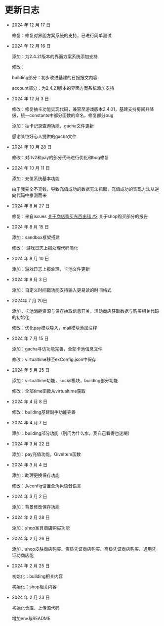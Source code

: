 # 更新日志

- 2024 年 12 月 17 日

    修复：修复对界面方案系统的支持，已进行简单测试

- 2024 年 12 月 16 日

    添加：为2.4.21版本的界面方案系统添加支持

    修改：
    
    building部分：初步改进基建的日报报文内容

    account部分：为2.4.21版本的界面方案系统添加支持

- 2024 年 12 月 3 日

    修改：修复抽卡功能实现代码，兼容至游戏版本2.4.01，基建支持房间升降级，统一constants中部分函数的命名，修复部分bug

    添加：抽卡记录查询功能，gacha文件更新

    感谢某位好心人提供的gacha文件

- 2024 年 10 月 28 日

    修改：对rlv2和pay的部分代码进行优化和bug修复

- 2024 年 10 月 11 日

    添加：充值系统基本功能

    由于我完全不充钱，导致充值成功的数据无法抓取，充值成功的实现方法从逆向代码中推测而来

- 2024 年 8 月 27 日

    修复：来自issues [关于商店购买东西出错 #2](https://github.com/jiellll1219/OpenDoctoratePy-EX-Public/issues/2) 关于shop购买部分的报告

- 2024 年 8 月 15 日

    添加：sandbox框架搭建

    修改： 游戏日志上报处理代码简化

- 2024 年 8 月 10 日

    添加：游戏日志上报处理，卡池文件更新

- 2024 年 8 月 3 日

    添加：自定义时间戳功能支持输入更易读的时间格式

- 2024年 7 月 20日

    添加：卡池消耗资源与保存抽取信息开关，活动商店获取数据与购买相关代码的初始化

    修改：优化pay模块导入，mail模块添加注释

- 2024 年 7 月 15 日

    添加：gacha寻访功能完善，全部卡池信息文件

    修改：virtualtime移至exConfig.json中保存

- 2024 年 5 月 25 日

    添加：virtualtime功能，social模块，building部分功能

    修改：全部time函数从virtualtime获取

- 2024 年 4 月 8 日

    修改：building基建副手功能完善

- 2024 年 4 月 7 日

    添加：building部分功能（别问为什么水，我自己看得也迷糊）

- 2024 年 3 月 22 日

    添加：pay充值功能，GiveItem函数

-  2024 年 3 月 4 日

    添加：助理更换保存功能
    
    修改：从config设置全角色语音语言

- 2024 年 3 月 2 日

    添加：背景修改保存功能

- 2024 年 2 月 28 日

    添加：shop家具商店购买功能

- 2024 年 2 月 26 日

    添加：shop皮肤商店购买、资质凭证商店购买、高级凭证商店购买、通用凭证功商店能

- 2024 年 2 月 25 日

    初始化：building相关内容

    初始化：shop相关内容

- 2024 年 2 月 23 日

    初始化仓库、上传源代码
    
    增加env与README

